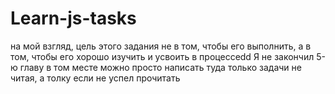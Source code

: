 # Learn-js-tasks
на мой взгляд, цель этого задания не в том, чтобы его выполнить, а в том, чтобы его хорошо изучить и усвоить в процессеdd
Я не закончил 5-ю главу в том месте
можно просто написать туда только задачи не читая, а толку если не успел прочитать
